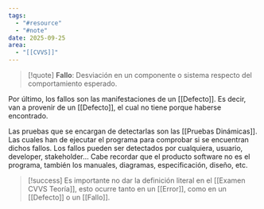```yaml
---
tags:
  - "#resource"
  - "#note"
date: 2025-09-25
area:
  - "[[CVVS]]"
---
```

> [!quote]
> **Fallo**: Desviación en un componente o sistema respecto del comportamiento esperado.

Por último, los fallos son las manifestaciones de un [[Defecto]]. Es decir, van a provenir de un [[Defecto]], el cual no tiene porque haberse encontrado.

Las pruebas que se encargan de detectarlas son las [[Pruebas Dinámicas]]. Las cuales han de ejecutar el programa para comprobar si se encuentran dichos fallos. Los fallos pueden ser detectados por cualquiera, usuario, developer, stakeholder... Cabe recordar que el producto software no es el programa, también los manuales, diagramas, especificación, diseño, etc.

> [!success]
>  Es importante no dar la definición literal en el [[Examen CVVS Teoría]], esto ocurre tanto en un [[Error]], como en un [[Defecto]] o un [[Fallo]].
